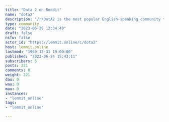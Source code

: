 ```yaml
---
title: "Dota 2 on Reddit" 
name: "dota2"
description: "/r/DotA2 is the most popular English-speaking community to discuss gameplay, esports, and news related to Valve's award winning free-to-play MOBA..."
type: community
date: "2023-06-29 12:34:49"
draft: false
nsfw: false
actor_id: "https://lemmit.online/c/dota2"
host: lemmit.online
lastmod: "1969-12-31 19:00:00"
published: "2023-06-24 15:43:11"
subscribers: 6
posts: 221
comments: 0
weight: 221
dau: 0
wau: 0
mau: 0
instances:
- "lemmit_online"
tags: 
- "lemmit_online"

---
```

